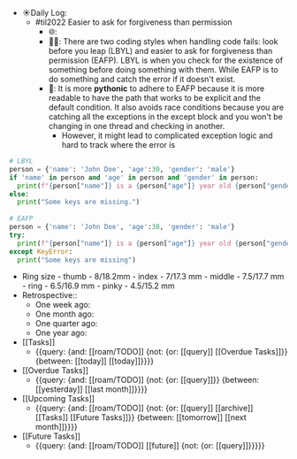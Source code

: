- ☀️Daily Log:
    - #til2022 Easier to ask for forgiveness than permission
        - 🌐: 
        - 💁‍♂️: There are two coding styles when handling code fails: look before you leap (LBYL) and easier to ask for forgiveness than permission (EAFP). LBYL is when you check for the existence of something before doing something with them. While EAFP is to do something and catch the error if it doesn't exist.
        - 🤔: It is more __pythonic__ to adhere to EAFP because it is more readable to have the path that works to be explicit and the default condition. It also avoids race conditions because you are catching all the exceptions in the except block and you won't be changing in one thread and checking in another.
            - However, it might lead to complicated exception logic and hard to track where the error is
```python
# LBYL
person = {'name': 'John Doe', 'age':30, 'gender': 'male'}
if 'name' in person and 'age' in person and 'gender' in person:
  print(f"{person["name"]} is a {person["age"]} year old {person["gender"]}")
else:
  print("Some keys are missing.")
  
# EAFP
person = {'name': 'John Doe', 'age':30, 'gender': 'male'}
try:
  print(f"{person["name"]} is a {person["age"]} year old {person["gender"]}")
except KeyError:
  print("Some keys are missing")
```

- Ring size
        - thumb - 8/18.2mm
        - index - 7/17.3 mm
        - middle - 7.5/17.7 mm
        - ring - 6.5/16.9 mm
        - pinky - 4.5/15.2 mm
- Retrospective::
    - One week ago:
    - One month ago:
    - One quarter ago:
    - One year ago:
- [[Tasks]]
    - {{query: {and: [[roam/TODO]] {not: {or: [[query]] [[Overdue Tasks]]}} {between: [[today]] [[today]]}}}}
- [[Overdue Tasks]]
    - {{query: {and: [[roam/TODO]] {not: {or: [[query]]}} {between: [[yesterday]] [[last month]]}}}}
- [[Upcoming Tasks]]
    - {{query: {and: [[roam/TODO]] {not: {or: [[query]] [[archive]] [[Tasks]] [[Future Tasks]]}} {between: [[tomorrow]] [[next month]]}}}}
- [[Future Tasks]]
    - {{query: {and: [[roam/TODO]] [[future]] {not: {or: [[query]]}}}}}
